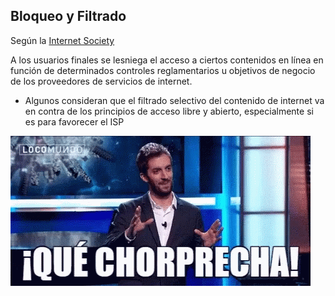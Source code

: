 ## Bloqueo y Filtrado

Según la [Internet Society](https://www.internetsociety.org/es/)

A los usuarios finales se lesniega el acceso a ciertos contenidos en línea
en función de determinados controles reglamentarios u objetivos de negocio
de los proveedores de servicios de internet.

- Algunos consideran que el filtrado selectivo del contenido de internet va
en contra de los principios de acceso libre y abierto, especialmente si es
para favorecer el ISP

![gif irónico ¡Que sorpresa!](./images/quechorprecha.gif)